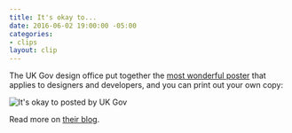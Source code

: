 ```yaml
---
title: It's okay to...
date: 2016-06-02 19:00:00 -05:00
categories:
- clips
layout: clip
---
```


The UK Gov design office put together the [most wonderful poster](http://govdesign.tumblr.com/post/144909646023/download-the-poster-its-ok-to) that applies to designers and developers, and you can print out your own copy:

![It's okay to posted by UK Gov](http://66.media.tumblr.com/efba61875c6840522631ee28ca25ef56/tumblr_o7qo29WYqN1vqjzzho1_1280.jpg)

Read more on [their blog](https://gds.blog.gov.uk/2016/05/25/its-ok-to-say-whats-ok/).

